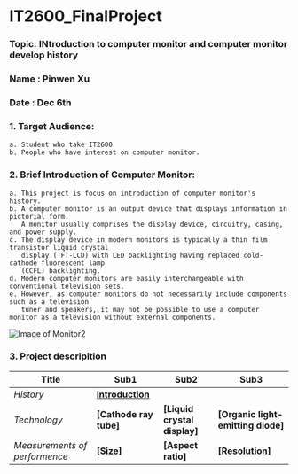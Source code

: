 # IT2600_FinalProject
### Topic: INtroduction to computer monitor and computer monitor develop history
### Name : Pinwen Xu
### Date : Dec 6th
### 1. Target Audience: 
    a. Student who take IT2600
    b. People who have interest on computer monitor.
### 2. Brief Introduction of Computer Monitor:
    a. This project is focus on introduction of computer monitor's history. 
    b. A computer monitor is an output device that displays information in pictorial form. 
       A monitor usually comprises the display device, circuitry, casing, and power supply. 
    c. The display device in modern monitors is typically a thin film transistor liquid crystal 
       display (TFT-LCD) with LED backlighting having replaced cold-cathode fluorescent lamp 
       (CCFL) backlighting.
    d. Modern computer monitors are easily interchangeable with conventional television sets. 
    e. However, as computer monitors do not necessarily include components such as a television 
       tuner and speakers, it may not be possible to use a computer monitor as a television without external components.
   
![Image of Monitor2](https://github.com/poi123456789/IT2600_FinalProject/blob/master/img/c04938915.png)


### 3. Project descripition

**Title** | **Sub1** | **Sub2** | **Sub3**
--- | --- | --- | --- 
*History* | **[Introduction](https://www.google.com)**|  |  
*Technology* | **[Cathode ray tube]** | **[Liquid crystal display]** | **[Organic light-emitting diode]**
*Measurements of performence* |**[Size]**| **[Aspect ratio]** | **[Resolution]**

